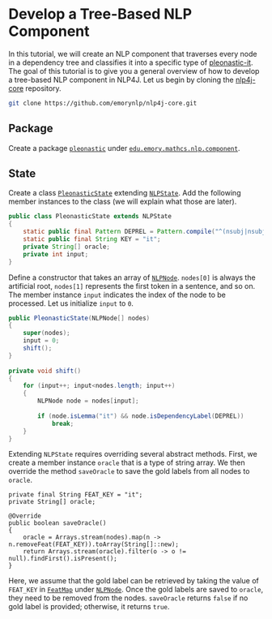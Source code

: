 # Develop a Tree-Based NLP Component

In this tutorial, we will create an NLP component that traverses every node in a dependency tree and classifies it into a specific type of [pleonastic-it](https://github.com/emorynlp/pleonastic-it). The goal of this tutorial is to give you a general overview of how to develop a tree-based NLP component in NLP4J. Let us begin by cloning the [nlp4j-core](https://github.com/emorynlp/nlp4j-core) repository.

```bash
git clone https://github.com/emorynlp/nlp4j-core.git
```

## Package

Create a package [`pleonastic`](https://github.com/emorynlp/nlp4j-core/tree/master/src/main/java/edu/emory/mathcs/nlp/component/pleonastic) under [`edu.emory.mathcs.nlp.component`](https://github.com/emorynlp/nlp4j-core/tree/master/src/main/java/edu/emory/mathcs/nlp/component/).


## State

Create a class [`PleonasticState`](https://github.com/emorynlp/nlp4j-core/tree/master/src/main/java/edu/emory/mathcs/nlp/component/pleonastic/PleonasticState.java) extending [`NLPState`](https://github.com/emorynlp/nlp4j-core/tree/master/src/main/java/edu/emory/mathcs/nlp/component/template/state/NLPState.java). Add the following member instances to the class (we will explain what those are later).

```java
public class PleonasticState extends NLPState
{
	static public final Pattern DEPREL = Pattern.compile("^(nsubj|nsubjpass|dobj)$");
	static public final String KEY = "it"; 
	private String[] oracle;
	private int input;
}
```

Define a constructor that takes an array of [`NLPNode`](https://github.com/emorynlp/nlp4j-core/tree/master/src/main/java/edu/emory/mathcs/nlp/component/template/node/NLPNode.java). `nodes[0]` is always the artificial root, `nodes[1]` represents the first token in a sentence, and so on. The member instance `input` indicates the index of the node to be processed. Let us initialize `input` to `0`.

```java
public PleonasticState(NLPNode[] nodes)
{
	super(nodes);
	input = 0;
	shift();
}
	
private void shift()
{
	for (input++; input<nodes.length; input++)
	{
		NLPNode node = nodes[input];
		
		if (node.isLemma("it") && node.isDependencyLabel(DEPREL))
			break;
	}
}
```

Extending `NLPState` requires overriding several abstract methods. First, we create a member instance `oracle` that is a type of string array.  We then override the method `saveOracle` to save the gold labels from all nodes to `oracle`.

```
private final String FEAT_KEY = "it"; 
private String[] oracle;

@Override
public boolean saveOracle()
{
	oracle = Arrays.stream(nodes).map(n -> n.removeFeat(FEAT_KEY)).toArray(String[]::new);
	return Arrays.stream(oracle).filter(o -> o != null).findFirst().isPresent();
}
```

Here, we assume that the gold label can be retrieved by taking the value of `FEAT_KEY` in [`FeatMap`](https://github.com/emorynlp/nlp4j-core/tree/master/src/main/java/edu/emory/mathcs/nlp/component/template/node/FeatMap.java) under [`NLPNode`](https://github.com/emorynlp/nlp4j-core/tree/master/src/main/java/edu/emory/mathcs/nlp/component/template/node/NLPNode.java). Once the gold labels are saved to `oracle`, they need to be removed from the nodes. `saveOracle` returns `false` if no gold label is provided; otherwise, it returns `true`.


